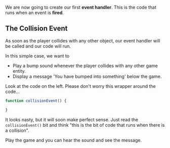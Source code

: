 We are now going to create our first **event handler**. This is the code that runs when an event is **fired**.

## The Collision Event
As soon as the player collides with any other object, our event handler will be called and our code will run.

In this simple case, we want to 

- Play a bump sound whenever the player collides with any other game entity.
- Display a message 'You have bumped into something' below the game.

Look at the code on the left. Please don't worry this wrapper around the code...

```javascript
function collisionEvent() {

}
```

It looks nasty, but it will soon make perfect sense. Just read the `collisionEvent()` bit and think "this is the bit of code that runs when there is a collision".

Play the game and you can hear the sound and see the message.